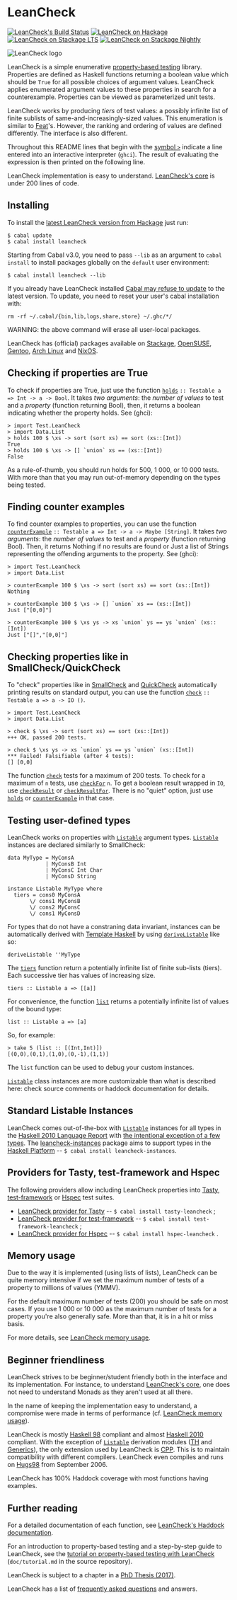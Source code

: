 LeanCheck
=========

[![LeanCheck's Build Status][build-status]][build-log]
[![LeanCheck on Hackage][hackage-version]][leancheck-on-hackage]
[![LeanCheck on Stackage LTS][stackage-lts-badge]][leancheck-on-stackage-lts]
[![LeanCheck on Stackage Nightly][stackage-nightly-badge]][leancheck-on-stackage-nightly]

![LeanCheck logo][leancheck-logo]

LeanCheck is a simple enumerative [property-based testing] library.  Properties
are defined as Haskell functions returning a boolean value which should be
`True` for all possible choices of argument values.    LeanCheck applies
enumerated argument values to these properties in search for a counterexample.
Properties can be viewed as parameterized unit tests.

LeanCheck works by producing *tiers* of test values: a possibly infinite list
of finite sublists of same-and-increasingly-sized values.  This enumeration is
similar to [Feat]'s.  However, the ranking and ordering of values are defined
differently.  The interface is also different.

Throughout this README lines that begin with the [symbol `>`] indicate a line
entered into an interactive interpreter (`ghci`).  The result of evaluating the
expression is then printed on the following line.

LeanCheck implementation is easy to understand.
[LeanCheck's core] is under 200 lines of code.


Installing
----------

To install the [latest LeanCheck version from Hackage] just run:

	$ cabal update
	$ cabal install leancheck

Starting from Cabal v3.0, you need to pass `--lib` as an argument to
`cabal install` to install packages globally on the `default` user environment:

	$ cabal install leancheck --lib

If you already have LeanCheck installed
[Cabal may refuse to update](https://github.com/haskell/cabal/issues/7373)
to the latest version.
To update, you need to reset your user's cabal installation with:

	rm -rf ~/.cabal/{bin,lib,logs,share,store} ~/.ghc/*/

WARNING: the above command will erase all user-local packages.

LeanCheck has (official) packages available on
[Stackage](https://www.stackage.org/package/leancheck),
[OpenSUSE](https://packagehub.suse.com/packages/ghc-leancheck/),
[Gentoo](https://packages.gentoo.org/packages/dev-haskell/leancheck),
[Arch Linux](https://archlinux.org/packages/community/x86_64/haskell-leancheck/) and
[NixOS](https://hydra.nixos.org/job/nixpkgs/trunk/haskellPackages.leancheck.x86_64-linux).



Checking if properties are True
-------------------------------

To check if properties are True,
just use the function [`holds`] `:: Testable a => Int -> a -> Bool`.
It takes _two arguments_:
the _number of values_ to test
and a _property_ (function returning Bool),
then, it returns a boolean indicating whether the property holds.
See (ghci):

	> import Test.LeanCheck
	> import Data.List
	> holds 100 $ \xs -> sort (sort xs) == sort (xs::[Int])
	True
	> holds 100 $ \xs -> [] `union` xs == (xs::[Int])
	False

As a rule-of-thumb, you should run holds for 500, 1 000, or 10 000 tests.
With more than that you may run out-of-memory depending on the types being
tested.


Finding counter examples
------------------------

To find counter examples to properties,
you can use the function [`counterExample`] `:: Testable a => Int -> a -> Maybe [String]`.
It takes _two arguments_:
the _number of values_ to test
and a _property_ (function returning Bool).
Then, it returns Nothing if no results are found or Just a list of Strings
representing the offending arguments to the property.
See (ghci):

	> import Test.LeanCheck
	> import Data.List

	> counterExample 100 $ \xs -> sort (sort xs) == sort (xs::[Int])
	Nothing

	> counterExample 100 $ \xs -> [] `union` xs == (xs::[Int])
	Just ["[0,0]"]

	> counterExample 100 $ \xs ys -> xs `union` ys == ys `union` (xs::[Int])
	Just ["[]","[0,0]"]


Checking properties like in SmallCheck/QuickCheck
-------------------------------------------------

To "check" properties like in [SmallCheck] and [QuickCheck]
automatically printing results on standard output,
you can use the function [`check`] `:: Testable a => a -> IO ()`.

	> import Test.LeanCheck
	> import Data.List

	> check $ \xs -> sort (sort xs) == sort (xs::[Int])
	+++ OK, passed 200 tests.

	> check $ \xs ys -> xs `union` ys == ys `union` (xs::[Int])
	*** Failed! Falsifiable (after 4 tests):
	[] [0,0]

The function [`check`] tests for a maximum of 200 tests.
To check for a maximum of `n` tests, use [`checkFor`] `n`.
To get a boolean result wrapped in `IO`, use [`checkResult`] or [`checkResultFor`].
There is no "quiet" option, just use [`holds`] or [`counterExample`] in that case.


Testing user-defined types
--------------------------

LeanCheck works on properties with [`Listable`] argument types.
[`Listable`] instances are declared similarly to SmallCheck:

	data MyType = MyConsA
	            | MyConsB Int
	            | MyConsC Int Char
	            | MyConsD String

	instance Listable MyType where
	  tiers = cons0 MyConsA
	       \/ cons1 MyConsB
	       \/ cons2 MyConsC
	       \/ cons1 MyConsD

For types that do not have a constraning data invariant, instances can be
automatically derived with [Template Haskell] by using [`deriveListable`] like
so:

	deriveListable ''MyType

The [`tiers`] function return a potentially infinite list of finite sub-lists
(tiers).  Each successive tier has values of increasing size.

	tiers :: Listable a => [[a]]

For convenience, the function [`list`] returns a potentially infinite list
of values of the bound type:

	list :: Listable a => [a]

So, for example:

	> take 5 (list :: [(Int,Int)])
	[(0,0),(0,1),(1,0),(0,-1),(1,1)]

The `list` function can be used to debug your custom instances.

[`Listable`] class instances are more customizable than what is described here:
check source comments or haddock documentation for details.


Standard Listable Instances
---------------------------

LeanCheck comes out-of-the-box with [`Listable`] instances for all types in the
[Haskell 2010 Language Report] with [the intentional exception of a few types].
The [leancheck-instances] package aims to support types in the
[Haskell Platform] -- `$ cabal install leancheck-instances`.


Providers for Tasty, test-framework and Hspec
---------------------------------------------

The following providers allow including LeanCheck properties into
[Tasty], [test-framework] or [Hspec] test suites.

* [LeanCheck provider for Tasty]
  -- `$ cabal install tasty-leancheck` ;
* [LeanCheck provider for test-framework]
  -- `$ cabal install test-framework-leancheck` ;
* [LeanCheck provider for Hspec]
  -- `$ cabal install hspec-leancheck` .


Memory usage
------------

Due to the way it is implemented (using lists of lists), LeanCheck can be quite
memory intensive if we set the maximum number of tests of a property to
millions of values (YMMV).

For the default maximum number of tests (200) you should be safe on most cases.
If you use 1 000 or 10 000 as the maximum number of tests for a property you're
also generally safe.  More than that, it is in a hit or miss basis.

For more details, see [LeanCheck memory usage].


Beginner friendliness
---------------------

LeanCheck strives to be beginner/student friendly both in the interface and its
implementation.  For instance, to understand [LeanCheck's core], one does not
need to understand Monads as they aren't used at all there.

In the name of keeping the implementation easy to understand,
a compromise were made in terms of performance
(cf. [LeanCheck memory usage]).

LeanCheck is mostly [Haskell 98] compliant and almost [Haskell 2010] compliant.
With the exception of [`Listable`] derivation modules ([TH] and [Generics]),
the only extension used by LeanCheck is [CPP].  This is to maintain
compatibility with different compilers.  LeanCheck even compiles and runs on
[Hugs98] from September 2006.

LeanCheck has 100% Haddock coverage with most functions having examples.


Further reading
---------------

For a detailed documentation of each function, see
[LeanCheck's Haddock documentation].

For an introduction to property-based testing
and a step-by-step guide to LeanCheck, see the
[tutorial on property-based testing with LeanCheck]
\(`doc/tutorial.md` in the source repository).

LeanCheck is subject to a chapter in a [PhD Thesis (2017)].

LeanCheck has a list of [frequently asked questions] and answers.

[LeanCheck's Haddock documentation]: https://hackage.haskell.org/package/leancheck/docs/Test-LeanCheck.html
[tutorial on property-based testing with LeanCheck]: https://github.com/rudymatela/leancheck/blob/master/doc/tutorial.md
[LeanCheck memory usage]: https://github.com/rudymatela/leancheck/blob/master/doc/memory-usage.md
[frequently asked questions]: https://github.com/rudymatela/leancheck/blob/master/doc/faq.md
[latest LeanCheck version from Hackage]: https://hackage.haskell.org/package/leancheck

[`Listable`]:       https://hackage.haskell.org/package/leancheck/docs/Test-LeanCheck.html#t:Listable
[`holds`]:          https://hackage.haskell.org/package/leancheck/docs/Test-LeanCheck.html#v:holds
[`counterExample`]: https://hackage.haskell.org/package/leancheck/docs/Test-LeanCheck.html#v:counterExample
[`check`]:          https://hackage.haskell.org/package/leancheck/docs/Test-LeanCheck.html#v:check
[`checkFor`]:       https://hackage.haskell.org/package/leancheck/docs/Test-LeanCheck.html#v:checkFor
[`checkResult`]:    https://hackage.haskell.org/package/leancheck/docs/Test-LeanCheck.html#v:checkResult
[`checkResultFor`]: https://hackage.haskell.org/package/leancheck/docs/Test-LeanCheck.html#v:checkResultFor
[`tiers`]:          https://hackage.haskell.org/package/leancheck/docs/Test-LeanCheck.html#v:tiers
[`list`]:           https://hackage.haskell.org/package/leancheck/docs/Test-LeanCheck.html#v:list
[`deriveListable`]: https://hackage.haskell.org/package/leancheck/docs/Test-LeanCheck.html#v:deriveListable
[LeanCheck's core]: https://github.com/rudymatela/leancheck/blob/master/src/Test/LeanCheck/Core.hs

[property-based testing]: https://github.com/rudymatela/leancheck/blob/master/doc/tutorial.md
[Feat]: https://hackage.haskell.org/package/testing-feat
[SmallCheck]: https://hackage.haskell.org/package/smallcheck
[QuickCheck]: https://hackage.haskell.org/package/QuickCheck
[PhD Thesis (2017)]: https://matela.com.br/thesis-rudy.pdf

[symbol `>`]: https://www.haskell.org/haddock/doc/html/ch03s08.html#idm140354810780208
[Template Haskell]: https://wiki.haskell.org/Template_Haskell

[Tasty]:          https://github.com/feuerbach/tasty#readme
[test-framework]: https://haskell.github.io/test-framework/
[Hspec]:          https://hspec.github.io/
[LeanCheck provider for Tasty]:          https://hackage.haskell.org/package/tasty-leancheck
[LeanCheck provider for test-framework]: https://hackage.haskell.org/package/test-framework-leancheck
[LeanCheck provider for Hspec]:          https://hackage.haskell.org/package/hspec-leancheck
[leancheck-instances]:                   https://hackage.haskell.org/package/leancheck-instances
[the intentional exception of a few types]: https://hackage.haskell.org/package/leancheck/docs/Test-LeanCheck-Basic.html
[Haskell 2010 Language Report]:          https://www.haskell.org/onlinereport/haskell2010/
[Haskell 2010]:                          https://www.haskell.org/onlinereport/haskell2010/
[Haskell 98]:                            https://www.haskell.org/onlinereport/
[Haskell Platform]:                      https://www.haskell.org/platform/
[Hugs98]:                                https://www.haskell.org/hugs/
[TH]:  https://downloads.haskell.org/~ghc/latest/docs/html/users_guide/glasgow_exts.html#template-haskell
[CPP]: https://downloads.haskell.org/~ghc/latest/docs/html/users_guide/phases.html#extension-CPP
[Generics]: https://hackage.haskell.org/package/base/docs/GHC-Generics.html

[leancheck-logo]: https://github.com/rudymatela/leancheck/raw/master/doc/leancheck.svg?sanitize=true

[build-log]:    https://github.com/rudymatela/leancheck/actions/workflows/build.yml
[build-status]: https://github.com/rudymatela/leancheck/actions/workflows/build.yml/badge.svg
[hackage-version]: https://img.shields.io/hackage/v/leancheck.svg
[leancheck-on-hackage]: https://hackage.haskell.org/package/leancheck
[stackage-lts-badge]:            https://stackage.org/package/leancheck/badge/lts
[stackage-nightly-badge]:        https://stackage.org/package/leancheck/badge/nightly
[leancheck-on-stackage]:         https://stackage.org/package/leancheck
[leancheck-on-stackage-lts]:     https://stackage.org/lts/package/leancheck
[leancheck-on-stackage-nightly]: https://stackage.org/nightly/package/leancheck
